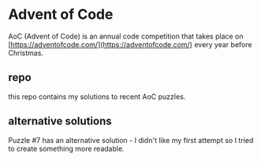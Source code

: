 # Advent of Code

AoC (Advent of Code) is an annual code competition that takes place on [https://adventofcode.com/](https://adventofcode.com/) every year before Christmas.

## repo

this repo contains my solutions to recent AoC puzzles. 

## alternative solutions

Puzzle #7 has an alternative solution - I didn't like my first attempt so I tried to create something more readable.
